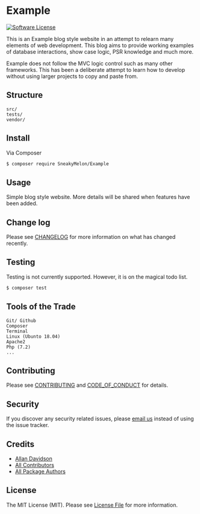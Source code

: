 # Example

[![Software License][ico-license]](LICENSE.md)

This is an Example blog style website in an attempt to relearn many elements of web development. This blog
aims to provide working examples of database interactions, show case logic, PSR knowledge and much more.

Example does not follow the MVC logic control such as many other frameworks. This has been a deliberate attempt
to learn how to develop without using larger projects to copy and paste from.

## Structure

```
src/
tests/
vendor/
```


## Install

Via Composer

``` bash
$ composer require SneakyMelon/Example
```

## Usage

Simple blog style website. More details will be shared when features have been added.

## Change log

Please see [CHANGELOG](CHANGELOG.md) for more information on what has changed recently.

## Testing

Testing is not currently supported. However, it is on the magical todo list.

``` bash
$ composer test
```

## Tools of the Trade

```
Git/ Github
Composer
Terminal
Linux (Ubunto 18.04)
Apache2
Php (7.2)
...
```

## Contributing

Please see [CONTRIBUTING](CONTRIBUTING.md) and [CODE_OF_CONDUCT](CODE_OF_CONDUCT.md) for details.

## Security

If you discover any security related issues, please [email us](mailto:5158818+SneakyMelon@users.noreply.github.com) instead of using the issue tracker.

## Credits

- [Allan Davidson][link-author]
- [All Contributors][link-contributors]
- [All Package Authors][link-packages]

## License

The MIT License (MIT). Please see [License File](LICENSE.md) for more information.


[ico-license]: https://img.shields.io/badge/license-MIT-brightgreen.svg?style=flat-square

[link-author]: https://github.com/SneakyMelon
[link-contributors]: ../../contributors
[link-packages]: ../../composer.json
